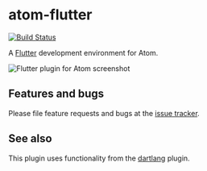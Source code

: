 # atom-flutter

[![Build Status](https://travis-ci.org/flutter/atom-flutter.svg?branch=master)](https://travis-ci.org/flutter/atom-flutter)

A [Flutter][] development environment for Atom.

![Flutter plugin for Atom screenshot](https://raw.githubusercontent.com/flutter/atom-flutter/master/doc/images/screenshot.png)

## Features and bugs

Please file feature requests and bugs at the [issue tracker][tracker].

[tracker]: https://github.com/flutter/flutter/issues

## See also

This plugin uses functionality from the
[dartlang](https://github.com/dart-atom/dartlang) plugin.

[Flutter]: http://flutter.io

